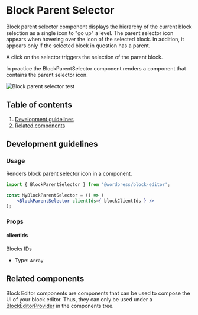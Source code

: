 # Block Parent Selector

Block parent selector component displays the hierarchy of the current block selection as a single icon to "go up" a level. The parent selector icon appears when hovering over the icon of the selected block. In addition, it appears only if the selected block in question has a parent.

A click on the selector triggers the selection of the parent block.

In practice the BlockParentSelector component renders a <ToolbarButton /> component that contains the parent selector icon.

![Block parent selector test](https://make.wordpress.org/core/files/2020/09/block-parent-selector-test.gif)


## Table of contents

1. [Development guidelines](#development-guidelines)
2. [Related components](#related-components)

## Development guidelines

### Usage

Renders block parent selector icon in a <ToolbarButton /> component.

```jsx
import { BlockParentSelector } from '@wordpress/block-editor';

const MyBlockParentSelector = () => (
	<BlockParentSelector clientIds={ blockClientIds } />
);
```

### Props

#### clientIds

Blocks IDs

-   Type: `Array`

## Related components

Block Editor components are components that can be used to compose the UI of your block editor. Thus, they can only be used under a [BlockEditorProvider](https://github.com/WordPress/gutenberg/blob/master/packages/block-editor/src/components/provider/README.md) in the components tree.
